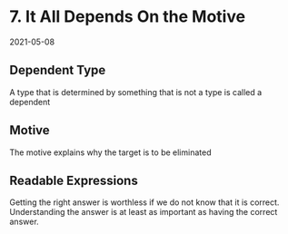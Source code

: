 # 7. It All Depends On the Motive

2021-05-08

## Dependent Type

A type that is determined by something that is not a type
is called a dependent

## Motive

The motive explains why the target is to be eliminated

## Readable Expressions

Getting the right answer is worthless if we do not know
that it is correct. Understanding the answer is at least
as important as having the correct answer.
